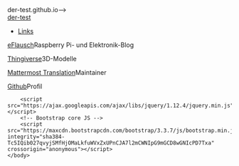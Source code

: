 <html lang="en">
    <head>
        <meta charset="utf-8">
        <meta http-equiv="X-UA-Compatible" content="IE=edge">
        <meta name="viewport" content="width=device-width, initial-scale=1">
        <!-- The above 3 meta tags *must* come first in the head; any other head content must come *after* these tags -->
        <meta name="description" content="der-test on github">
        <meta name="author" content="Tim Estermann">
        <!-<title>der-test.github.io</title>-->
        <!-- FAVICONS etc -->
        <link rel="icon" href="./images/favicon.ico">
        <link rel="apple-touch-icon" sizes="57x57" href="./images/apple-icon-57x57.png">
        <link rel="apple-touch-icon" sizes="60x60" href="./images/apple-icon-60x60.png">
        <link rel="apple-touch-icon" sizes="72x72" href="./images/apple-icon-72x72.png">
        <link rel="apple-touch-icon" sizes="76x76" href="./images/apple-icon-76x76.png">
        <link rel="apple-touch-icon" sizes="114x114" href="./images/apple-icon-114x114.png">
        <link rel="apple-touch-icon" sizes="120x120" href="./images/apple-icon-120x120.png">
        <link rel="apple-touch-icon" sizes="144x144" href="./images/apple-icon-144x144.png">
        <link rel="apple-touch-icon" sizes="152x152" href="./images/apple-icon-152x152.png">
        <link rel="apple-touch-icon" sizes="180x180" href="./images/apple-icon-180x180.png">
        <link rel="icon" type="image/png" sizes="192x192"  href="./images/android-icon-192x192.png">
        <link rel="icon" type="image/png" sizes="32x32" href="./images/favicon-32x32.png">
        <link rel="icon" type="image/png" sizes="96x96" href="./images/favicon-96x96.png">
        <link rel="icon" type="image/png" sizes="16x16" href="./images/favicon-16x16.png">
        <link rel="manifest" href="./images/manifest.json">
        <meta name="msapplication-TileColor" content="#ffffff">
        <meta name="msapplication-TileImage" content="./images/ms-icon-144x144.png">
        <meta name="theme-color" content="#ffffff">
        <!-- /FAVICONS -->
        <!-- Bootstrap CDN from http://getbootstrap.com/getting-started/#download-->
        <!-- Latest compiled and minified CSS & Optional theme-->
        <link rel="stylesheet" href="https://maxcdn.bootstrapcdn.com/bootstrap/3.3.7/css/bootstrap.min.css" integrity="sha384-BVYiiSIFeK1dGmJRAkycuHAHRg32OmUcww7on3RYdg4Va+PmSTsz/K68vbdEjh4u" crossorigin="anonymous">
        <link rel="stylesheet" href="https://maxcdn.bootstrapcdn.com/bootstrap/3.3.7/css/bootstrap-theme.min.css" integrity="sha384-rHyoN1iRsVXV4nD0JutlnGaslCJuC7uwjduW9SVrLvRYooPp2bWYgmgJQIXwl/Sp" crossorigin="anonymous">
        <!-- /Bootstrap CDN -->
        <!-- Custom styles for this template -->
        <link rel="stylesheet" href="der-test.css">
        <!-- HTML5 shim and Respond.js for IE8 support of HTML5 elements and media queries -->
        <!--[if lt IE 9]>
        <script src="https://oss.maxcdn.com/html5shiv/3.7.3/html5shiv.min.js"></script>
        <script src="https://oss.maxcdn.com/respond/1.4.2/respond.min.js"></script>
        <![endif]-->
    </head>
    <body>
        <!-- Navigation -->
        <nav class="navbar navbar-inverse navbar-fixed-top">
            <div class="container">
                <div class="navbar-header">
                    <a class="navbar-brand" href="#">der-test</a>
                </div>
                <div id="navbar" class="collapse navbar-collapse">
                    <ul class="nav navbar-nav">
                        <!-- <li class="active"><a href="#links">Links</a></li> -->
                        <li><a href="#links">Links</a></li>
                    </ul>
                </div><!--/.nav-collapse -->
            </div>
        </nav>
        <!-- /Navigation -->
        <div class="container">
            <div class="content">
                <div class="links">
                    <!-- LINKS -->
                    <p class="li"><a href="https://eflausch.wordpress.com">eFlausch</a>Raspberry Pi- und Elektronik-Blog</p>
                    <p class="li"><a href="https://thingiverse.com/der_test">Thingiverse</a>3D-Modelle</p>
                    <p class="li"><a href="https://docs.mattermost.com/developer/localization.html">Mattermost Translation</a>Maintainer</p>
                    <p class="li"><a href="https://github.com/der-test">Github</a>Profil</p>
                    <!-- /LINKS -->
                </div>
            </div> <!-- /.content-->
        </div><!-- /.container -->

<!-- jQuery (necessary for Bootstrap's JavaScript plugins) -->
        <script src="https://ajax.googleapis.com/ajax/libs/jquery/1.12.4/jquery.min.js"></script>
        <!-- Bootstrap core JS -->
        <script src="https://maxcdn.bootstrapcdn.com/bootstrap/3.3.7/js/bootstrap.min.js" integrity="sha384-Tc5IQib027qvyjSMfHjOMaLkfuWVxZxUPnCJA7l2mCWNIpG9mGCD8wGNIcPD7Txa" crossorigin="anonymous"></script>
    </body>
</html>
